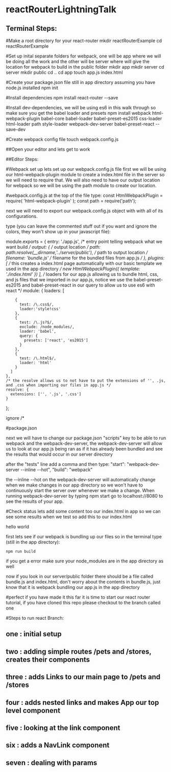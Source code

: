 # reactRouterLightningTalk

## Terminal Steps:

#Make a root directory for your react-router
  mkdir reactRouterExample
  cd reactRouterExample

#Set up inital separate folders for webpack, one will be app where we will be doing all the work and the other will be server where will give the location for webpack to build in the public folder
  mkdir app
  mkdir server
  cd server
  mkdir public
  cd ..
  cd app
  touch app.js index.html

#Create your package.json file still in app directory assuming you have node.js installed
  npm init

#Install dependencies
  npm install react-router --save

#Install dev-dependencies, we will be using es6 in this walk through so make sure you get the babel loader and presets
  npm install webpack html-webpack-plugin babel-core babel-loader babel-preset-es2015 css-loader html-loader path style-loader webpack-dev-server babel-preset-react   --save-dev

#Create webpack config file
  touch webpack.config.js

##Open your editor and lets get to work

##Editor Steps:

#Webpack set up
  lets set up our webpack.config.js file first
  we will be using our html-webpack-plugin module to create a index.html file in the server so we will need to require that. We will also need to have our output location for webpack so we will be using the path module to create our location.

#webpack.config.js
  at the top of the file type:
    const HtmlWebpackPlugin = require( 'html-webpack-plugin' );
    const path = require('path');

  next we will need to export our webpack.config.js object with             with all of its configurations.

  type (you can leave the commented stuff out if you want and ignore the colors, they won't show up in your javascript file):

  module.exports = {
    entry: './app.js', /* entry point telling webpack what we want build */
    output: { /* output location */
      path: path.resolve(__dirname,'../server/public'), /* path to output location */
      filename: 'bundle.js' /* filename for the bundled files from app.js */
    },
    plugins: [ /* this creates a index.html page automatically with our basic template we used in the app directory */
          new HtmlWebpackPlugin({
            template: './index.html'
          })
    ],
    /* loaders for our app.js allowing us to bundle html, css, and js files that we imported in our app.js, notice we use the babel-preset-es2015 and babel-preset-react in our query to allow us to use es6 with react    */
    module: {
      loaders: [

        {
          test: /\.css$/,
          loader:'style!css'
        },
        {
          test: /\.js?$/,
          exclude: /node_modules/,
          loader: 'babel',
          query: {
            presets: ['react', 'es2015']
          }
        },
        {
          test: /\.html$/,
          loader: 'html'
        }
      ]
    },
    /* the resolve allows us to not have to put the extensions of '', .js, and .css when importing our files in app.js */
    resolve: {
      extensions: ['', '.js', '.css']
    }
  };

ignore /*

#package.json

  next we will have to change our package.json "scripts" key to be able to run webpack and the webpack-dev-server, the webpack-dev-server will allow us to look at our app.js being ran as if it has already been bundled and see the results that would occur in our server directory

  after the "tests" line add a comma and then type:
    "start": "webpack-dev-server --inline --hot",
    "build": "webpack"

  the --inline --hot on the webpack-dev-server will automatically change when we make changes in our app directory so we won't have to continuously start the server over whenever we make a change. When running webpack-dev-server by typing npm start go to localhost://8080 to see the results of your app.

#Check status
  lets add some content too our index.html in app so we can see some results when we test so add this to our index.html

  <!DOCTYPE html>
  <html lang="en">
    <head>
      <meta charset="utf-8">
      <title> React Router App Tutorial </title>
      <meta name="viewport" content="width=device-width, initial-scale=1.0, maximum-scale=1.0, user-scalable=no" />
    </head>
    <body>
      <div>
        hello world
      </div>
    </body>
  </html>

  first lets see if our webpack is bundling up our files so in the terminal type (still in the app directory):

    npm run build

  if you get a error make sure your node_modules are in the app directory as well

  now if you look in our server/public folder there should be a file called bundle.js and index.html, don't worry about the contents in bundle.js, just know that it is webpack bundling our app.js in the app directory

#perfect if you have made it this far it is time to start our react router tutorial, if you have cloned this repo please checkout to the branch called one

#Steps to run react Branch:

## one   : initial setup
## two   : adding simple routes /pets and /stores, creates    their components
## three : adds Links to our main page to /pets and /stores
## four : adds nested links and makes App our top level component
## five : looking at the link component
## six : adds a NavLink component
## seven : dealing with params
